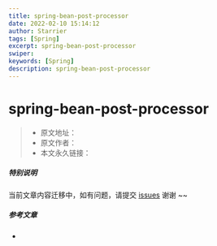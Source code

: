 ```yaml
---
title: spring-bean-post-processor
date: 2022-02-10 15:14:12
author: Starrier
tags: [Spring]
excerpt: spring-bean-post-processor
swiper:
keywords: [Spring]
description: spring-bean-post-processor
---
```


# spring-bean-post-processor

> * 原文地址：[]()
> * 原文作者：[]()
> * 本文永久链接：[]()

##### **特别说明**

当前文章内容迁移中，如有问题，请提交 [issues](https://github.com/Starrier/starrier.github.io/issues) 谢谢 ~~

##### 参考文章

- []()
